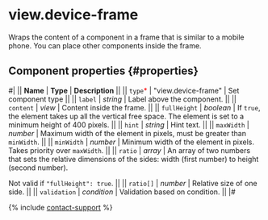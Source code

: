 # view.device-frame

Wraps the content of a component in a frame that is similar to a mobile phone. You can place other components inside the frame.

## Component properties {#properties}

#|
|| **Name** | **Type** | **Description** ||
|| `type`<span style="color: red">\*</span> | "view.device-frame" | Set component type ||
|| `label` | _string_ | Label above the component. ||
|| `content` | _view_ | Content inside the frame. ||
|| `fullHeight` | _boolean_ | If `true`, the element takes up all the vertical free space. The element is set to a minimum height of 400 pixels. ||
|| `hint` | _string_ | Hint text. ||
|| `maxWidth` | _number_ | Maximum width of the element in pixels, must be greater than `minWidth`. ||
|| `minWidth` | _number_ | Minimum width of the element in pixels. Takes priority over `maxWidth`. ||
|| `ratio` | _array_ | An array of two numbers that sets the relative dimensions of the sides: width (first number) to height (second number).

Not valid if `"fullHeight": true`. ||
|| `ratio[]` | _number_ | Relative size of one side. ||
|| `validation` | _condition_ | Validation based on condition. ||
|#

{% include [contact-support](../_includes/contact-support.md) %}
